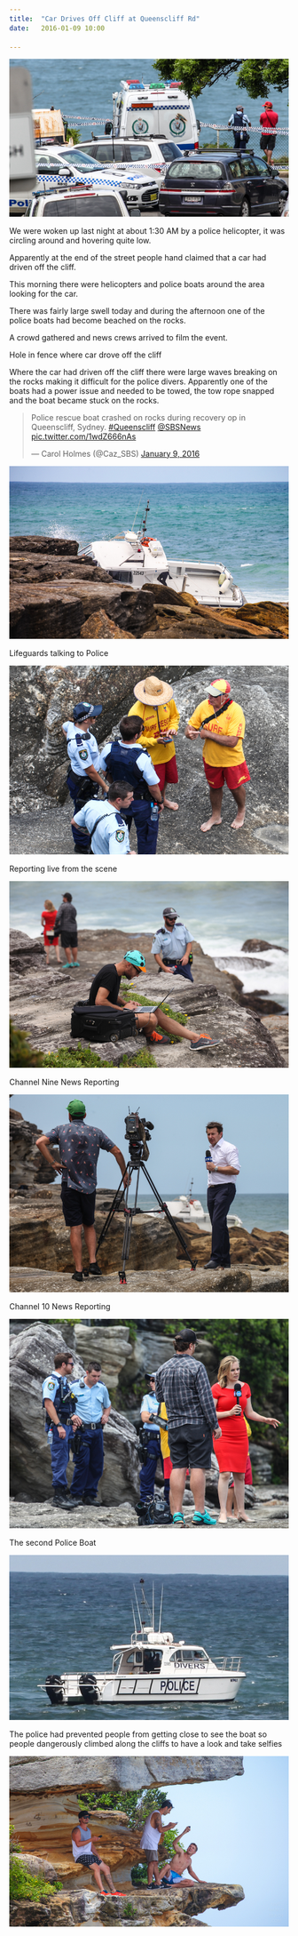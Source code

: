 ```yaml
---
title:  "Car Drives Off Cliff at Queenscliff Rd"
date:   2016-01-09 10:00

---
```


<img src="/assets/images/2016-01-09/1.jpg"/>

We were woken up last night at about 1:30 AM by a police helicopter, it was circling around and hovering quite low.

Apparently at the end of the street people hand claimed that a car had driven off the cliff.



This morning there were helicopters and police boats around the area looking for the car.

There was fairly large swell today and during the afternoon one of the police boats had become beached on the rocks.

A crowd gathered and news crews arrived to film the event.

Hole in fence where car drove off the cliff




Where the car had driven off the cliff there were large waves breaking on the rocks making it difficult for the police divers.
Apparently one of the boats had a power issue and needed to be towed, the tow rope snapped and the boat became stuck on the rocks.

<blockquote class="twitter-video" lang="en"><p lang="en" dir="ltr">Police rescue boat crashed on rocks during recovery op in Queenscliff, Sydney. <a href="https://twitter.com/hashtag/Queenscliff?src=hash">#Queenscliff</a> <a href="https://twitter.com/SBSNews">@SBSNews</a> <a href="https://t.co/1wdZ666nAs">pic.twitter.com/1wdZ666nAs</a></p>&mdash; Carol Holmes (@Caz_SBS) <a href="https://twitter.com/Caz_SBS/status/685653313472208896">January 9, 2016</a></blockquote>
<script async src="//platform.twitter.com/widgets.js" charset="utf-8"></script>

<img src="/assets/images/2016-01-09/7.jpg"/>

Lifeguards talking to Police

<img src="/assets/images/2016-01-09/2.jpg"/>

Reporting live from the scene

<img src="/assets/images/2016-01-09/3.jpg"/>

Channel Nine News Reporting

<img src="/assets/images/2016-01-09/4.jpg"/>

Channel 10 News Reporting

<img src="/assets/images/2016-01-09/5.jpg"/>

The second Police Boat

<img src="/assets/images/2016-01-09/6.jpg"/>

The police had prevented people from getting close to see the boat so people dangerously climbed along the cliffs to have a look and take selfies

<img src="/assets/images/2016-01-09/8.jpg"/>
